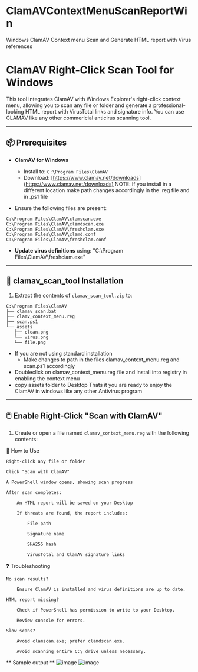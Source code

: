 # ClamAVContextMenuScanReportWin
Windows ClamAV Context menu Scan and Generate HTML report with Virus references


# ClamAV Right-Click Scan Tool for Windows

This tool integrates ClamAV with Windows Explorer's right-click context menu, allowing you to scan any file or folder and generate a professional-looking HTML report with VirusTotal links and signature info. You can use CLAMAV like any other commericial anticirus scanning tool.

---

## 📦 Prerequisites

- **ClamAV for Windows**
  - Install to: `C:\Program Files\ClamAV`
  - Download: [https://www.clamav.net/downloads](https://www.clamav.net/downloads)
  NOTE: If you install in a different location make path changes accordingly in the .reg file and in .ps1 file

- Ensure the following files are present:
```
C:\Program Files\ClamAV\clamscan.exe
C:\Program Files\ClamAV\clamdscan.exe
C:\Program Files\ClamAV\freshclam.exe
C:\Program Files\ClamAV\clamd.conf
C:\Program Files\ClamAV\freshclam.conf
```


- **Update virus definitions** using:
"C:\Program Files\ClamAV\freshclam.exe"

---

## 📁 clamav_scan_tool Installation

1. Extract the contents of `clamav_scan_tool.zip` to:
```
C:\Program Files\ClamAV
├── clamav_scan.bat
├── clamv_context_menu.reg
├── scan.ps1
└── assets
   ├── clean.png
   └── virus.png
   └── file.png
```
- If you are not using standard installation 
    - Make changes to path in the files clamav_context_menu.reg and scan.ps1 accordingly
- Doubleclick on clamav_context_menu.reg file and install into registry in enabling the context menu
- copy assets folder to Desktop 
Thats it you are ready to enjoy the ClamAV in windows like any other Antivirus program
---

## 🖱️ Enable Right-Click "Scan with ClamAV"

1. Create or open a file named `clamav_context_menu.reg` with the following contents:

🚀 How to Use

    Right-click any file or folder

    Click "Scan with ClamAV"

    A PowerShell window opens, showing scan progress

    After scan completes:

        An HTML report will be saved on your Desktop

        If threats are found, the report includes:

            File path

            Signature name

            SHA256 hash

            VirusTotal and ClamAV signature links

❓ Troubleshooting

    No scan results?

        Ensure ClamAV is installed and virus definitions are up to date.

    HTML report missing?

        Check if PowerShell has permission to write to your Desktop.

        Review console for errors.

    Slow scans?

        Avoid clamscan.exe; prefer clamdscan.exe.

        Avoid scanning entire C:\ drive unless necessary.

** Sample output **
![image](https://github.com/user-attachments/assets/0a9e669a-c587-4039-a42b-6bc0831058c5)
![image](https://github.com/user-attachments/assets/bc5bb811-9f89-45dc-8f24-762b3335c822)

